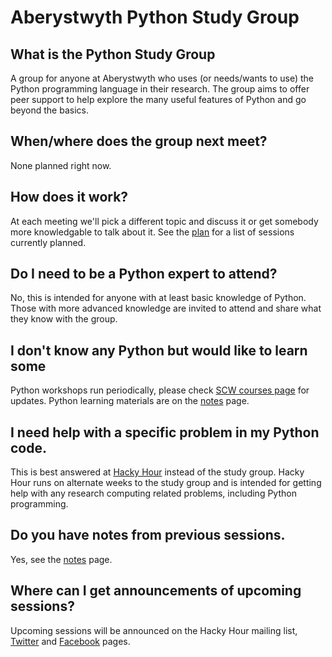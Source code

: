 # Aberystwyth Python Study Group

## What is the Python Study Group
A group for anyone at Aberystwyth who uses (or needs/wants to use) the Python programming language in their research. The group aims to offer peer support to help explore the many useful features of Python and go beyond the basics.

## When/where does the group next meet?
None planned right now.

## How does it work?
At each meeting we'll pick a different topic and discuss it or get somebody more knowledgable to talk about it. See the [plan](plan) for a list of sessions currently planned. 

## Do I need to be a Python expert to attend?
No, this is intended for anyone with at least basic knowledge of Python. Those with more advanced knowledge are invited to attend and share what they know with the group. 

## I don't know any Python but would like to learn some
Python workshops run periodically, please check [SCW courses page](http://tinyurl.com/) for updates. Python learning materials are on the [notes](notes) page.

## I need help with a specific problem in my Python code.
This is best answered at [Hacky Hour](http://tinyurl.com/HackyHourAber) instead of the study group. Hacky Hour runs on alternate weeks to the study group and is intended for getting help with any research computing related problems, including Python programming.

## Do you have notes from previous sessions.
Yes, see the [notes](notes) page.

## Where can I get announcements of upcoming sessions?
Upcoming sessions will be announced on the Hacky Hour mailing list, [Twitter](https://www.twitter.com/HackyHourAber) and [Facebook](https://www.facebook.com/HackyHourAber) pages.
